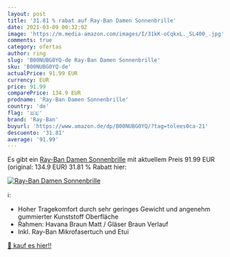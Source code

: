 ```yaml
---
layout: post
title: '31.81 % rabat auf Ray-Ban Damen Sonnenbrille'
date: 2021-03-09 00:32:02
image: 'https://m.media-amazon.com/images/I/31kK-oCqkxL._SL400_.jpg'
comments: true
category: ofertas
author: ring
slug: 'B00NUBG0YQ-de Ray-Ban Damen Sonnenbrille'
sku: 'B00NUBG0YQ-de'
actualPrice: 91.99 EUR
currency: EUR
price: 91.99
comparePrice: 134.9 EUR
prodname: 'Ray-Ban Damen Sonnenbrille'
country: 'de'
flag: '🇩🇪'
brand: 'Ray-Ban'
buyurl: 'https://www.amazon.de/dp/B00NUBG0YQ/?tag=tolees0ca-21'
descuento: '31.81'
average: '91.99'
---
```


Es gibt ein [Ray-Ban Damen Sonnenbrille](https://www.amazon.de/dp/B00NUBG0YQ/?tag=tolees0ca-21) mit aktuellem Preis 91.99 EUR (original: 134.9 EUR) 31.81 % Rabatt hier:

[![Ray-Ban Damen Sonnenbrille](https://m.media-amazon.com/images/I/31kK-oCqkxL._SL400_.jpg)](https://www.amazon.de/dp/B00NUBG0YQ/?tag=tolees0ca-21)

ℹ️:

- Hoher Tragekomfort durch sehr geringes Gewicht und angenehm gummierter Kunststoff Oberfläche
- Rahmen: Havana Braun Matt / Gläser Braun Verlauf
- Inkl. Ray-Ban Mikrofasertuch und Etui

[🛒 kauf es hier!!](https://www.amazon.de/dp/B00NUBG0YQ/?tag=tolees0ca-21)
